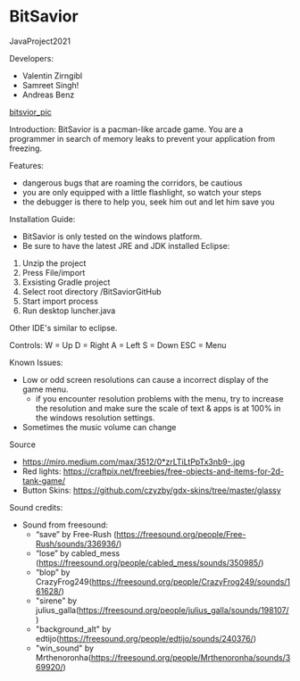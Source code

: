 # BitSavior
JavaProject2021

Developers: 
- Valentin Zirngibl
- Samreet Singh!
- Andreas Benz

[bitsvior_pic](https://user-images.githubusercontent.com/76644270/112995635-b8081e00-916b-11eb-9b67-ebd2160edd08.png)

Introduction:
BitSavior is a pacman-like arcade game. 
You are a programmer in search of memory leaks to prevent your application from freezing.

Features:
- dangerous bugs that are roaming the corridors, be cautious
- you are only equipped with a little flashlight, so watch your steps
- the debugger is there to help you, seek him out and let him save you


Installation Guide:

- BitSavior is only tested on the windows platform.
- Be sure to have the latest JRE and JDK installed
Eclipse:
1. Unzip the project
2. Press File/import
3. Exsisting Gradle project
4. Select root directory /BitSaviorGitHub
5. Start import process
6. Run desktop luncher.java

Other IDE's
similar to eclipse.

Controls:
W = Up
D = Right
A = Left
S = Down
ESC = Menu


Known Issues:

- Low or odd screen resolutions can cause a incorrect display of the game menu.
  - if you encounter resolution problems with the menu, try to increase the resolution and
    make sure the scale of text & apps is at 100% in the windows resolution settings.
- Sometimes the music volume can change 



Source 
- https://miro.medium.com/max/3512/0*zrLTiLtPpTx3nb9-.jpg
- Red lights: https://craftpix.net/freebies/free-objects-and-items-for-2d-tank-game/
- Button Skins: https://github.com/czyzby/gdx-skins/tree/master/glassy

Sound credits:
- Sound from freesound:
  - “save” by Free-Rush (https://freesound.org/people/Free-Rush/sounds/336936/) 
  - “lose” by cabled_mess (https://freesound.org/people/cabled_mess/sounds/350985/)
  - “blop” by CrazyFrog249(https://freesound.org/people/CrazyFrog249/sounds/161628/)
  - "sirene" by julius_galla(https://freesound.org/people/julius_galla/sounds/198107/)
  - "background_alt" by edtijo(https://freesound.org/people/edtijo/sounds/240376/)
  - "win_sound" by Mrthenoronha(https://freesound.org/people/Mrthenoronha/sounds/369920/)
